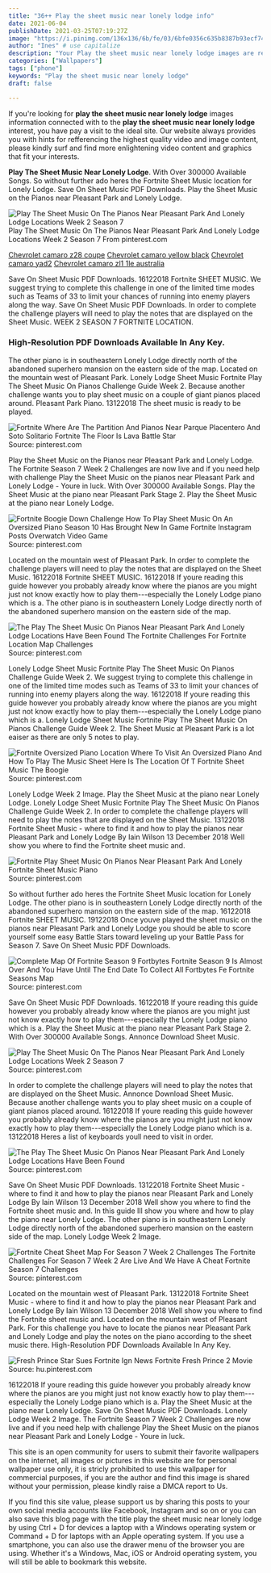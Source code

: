```yaml
---
title: "36++ Play the sheet music near lonely lodge info"
date: 2021-06-04
publishDate: 2021-03-25T07:19:27Z
image: "https://i.pinimg.com/136x136/6b/fe/03/6bfe0356c635b8387b93ecf747475e6f.jpg"
author: "Ines" # use capitalize
description: "Your Play the sheet music near lonely lodge images are ready. Play the sheet music near lonely lodge are a topic that is being searched for and liked by netizens now. You can Get the Play the sheet music near lonely lodge files here. Find and Download all royalty-free vectors."
categories: ["Wallpapers"]
tags: ["phone"]
keywords: "Play the sheet music near lonely lodge"
draft: false

---
```


If you're looking for **play the sheet music near lonely lodge** images information connected with to the **play the sheet music near lonely lodge** interest, you have pay a visit to the ideal  site.  Our website always  provides you with  hints  for refferencing  the highest  quality video and image  content, please kindly surf and find more enlightening video content and graphics  that fit your interests.

**Play The Sheet Music Near Lonely Lodge**. With Over 300000 Available Songs. So without further ado heres the Fortnite Sheet Music location for Lonely Lodge. Save On Sheet Music PDF Downloads. Play the Sheet Music on the Pianos near Pleasant Park and Lonely Lodge.

![Play The Sheet Music On The Pianos Near Pleasant Park And Lonely Lodge Locations Week 2 Season 7](https://i.pinimg.com/600x315/d2/5d/30/d25d30bddb03850c7d69e65faa7db25d.jpg "Play The Sheet Music On The Pianos Near Pleasant Park And Lonely Lodge Locations Week 2 Season 7")
Play The Sheet Music On The Pianos Near Pleasant Park And Lonely Lodge Locations Week 2 Season 7 From pinterest.com

[Chevrolet camaro z28 coupe](/chevrolet-camaro-z28-coupe/)
[Chevrolet camaro yellow black](/chevrolet-camaro-yellow-black/)
[Chevrolet camaro yad2](/chevrolet-camaro-yad2/)
[Chevrolet camaro zl1 1le australia](/chevrolet-camaro-zl1-1le-australia/)

Save On Sheet Music PDF Downloads. 16122018 Fortnite SHEET MUSIC. We suggest trying to complete this challenge in one of the limited time modes such as Teams of 33 to limit your chances of running into enemy players along the way. Save On Sheet Music PDF Downloads. In order to complete the challenge players will need to play the notes that are displayed on the Sheet Music. WEEK 2 SEASON 7 FORTNITE LOCATION.

### High-Resolution PDF Downloads Available In Any Key.

The other piano is in southeastern Lonely Lodge directly north of the abandoned superhero mansion on the eastern side of the map. Located on the mountain west of Pleasant Park. Lonely Lodge Sheet Music Fortnite Play The Sheet Music On Pianos Challenge Guide Week 2. Because another challenge wants you to play sheet music on a couple of giant pianos placed around. Pleasant Park Piano. 13122018 The sheet music is ready to be played.


![Fortnite Where Are The Partition And Pianos Near Parque Placentero And Soto Solitario Fortnite The Floor Is Lava Battle Star](https://i.pinimg.com/736x/e2/70/a7/e270a732ee1f027f0a6b5f7938d40c49.jpg "Fortnite Where Are The Partition And Pianos Near Parque Placentero And Soto Solitario Fortnite The Floor Is Lava Battle Star")
Source: pinterest.com

Play the Sheet Music on the Pianos near Pleasant Park and Lonely Lodge. The Fortnite Season 7 Week 2 Challenges are now live and if you need help with challenge Play the Sheet Music on the pianos near Pleasant Park and Lonely Lodge - Youre in luck. With Over 300000 Available Songs. Play the Sheet Music at the piano near Pleasant Park Stage 2. Play the Sheet Music at the piano near Lonely Lodge.

![Fortnite Boogie Down Challenge How To Play Sheet Music On An Oversized Piano Season 10 Has Brought New In Game Fortnite Instagram Posts Overwatch Video Game](https://i.pinimg.com/originals/27/30/b5/2730b5d84c2d8d48d697b1f0d18abf95.jpg "Fortnite Boogie Down Challenge How To Play Sheet Music On An Oversized Piano Season 10 Has Brought New In Game Fortnite Instagram Posts Overwatch Video Game")
Source: pinterest.com

Located on the mountain west of Pleasant Park. In order to complete the challenge players will need to play the notes that are displayed on the Sheet Music. 16122018 Fortnite SHEET MUSIC. 16122018 If youre reading this guide however you probably already know where the pianos are you might just not know exactly how to play them---especially the Lonely Lodge piano which is a. The other piano is in southeastern Lonely Lodge directly north of the abandoned superhero mansion on the eastern side of the map.

![The Play The Sheet Music On Pianos Near Pleasant Park And Lonely Lodge Locations Have Been Found The Fortnite Challenges For Fortnite Location Map Challenges](https://i.pinimg.com/originals/46/c2/58/46c258a1fdd6dc014537d285307479ca.jpg "The Play The Sheet Music On Pianos Near Pleasant Park And Lonely Lodge Locations Have Been Found The Fortnite Challenges For Fortnite Location Map Challenges")
Source: pinterest.com

Lonely Lodge Sheet Music Fortnite Play The Sheet Music On Pianos Challenge Guide Week 2. We suggest trying to complete this challenge in one of the limited time modes such as Teams of 33 to limit your chances of running into enemy players along the way. 16122018 If youre reading this guide however you probably already know where the pianos are you might just not know exactly how to play them---especially the Lonely Lodge piano which is a. Lonely Lodge Sheet Music Fortnite Play The Sheet Music On Pianos Challenge Guide Week 2. The Sheet Music at Pleasant Park is a lot eaiser as there are only 5 notes to play.

![Fortnite Oversized Piano Location Where To Visit An Oversized Piano And How To Play The Music Sheet Here Is The Location Of T Fortnite Sheet Music The Boogie](https://i.pinimg.com/originals/e3/53/ab/e353ab83400f2f3e3cf2de2456c7ee7a.png "Fortnite Oversized Piano Location Where To Visit An Oversized Piano And How To Play The Music Sheet Here Is The Location Of T Fortnite Sheet Music The Boogie")
Source: pinterest.com

Lonely Lodge Week 2 Image. Play the Sheet Music at the piano near Lonely Lodge. Lonely Lodge Sheet Music Fortnite Play The Sheet Music On Pianos Challenge Guide Week 2. In order to complete the challenge players will need to play the notes that are displayed on the Sheet Music. 13122018 Fortnite Sheet Music - where to find it and how to play the pianos near Pleasant Park and Lonely Lodge By Iain Wilson 13 December 2018 Well show you where to find the Fortnite sheet music and.

![Fortnite Play Sheet Music On Pianos Near Pleasant Park And Lonely Fortnite Sheet Music Piano](https://i.pinimg.com/564x/7c/c2/7e/7cc27e40ceb5fa04ae5511795bab4325.jpg "Fortnite Play Sheet Music On Pianos Near Pleasant Park And Lonely Fortnite Sheet Music Piano")
Source: pinterest.com

So without further ado heres the Fortnite Sheet Music location for Lonely Lodge. The other piano is in southeastern Lonely Lodge directly north of the abandoned superhero mansion on the eastern side of the map. 16122018 Fortnite SHEET MUSIC. 19122018 Once youve played the sheet music on the pianos near Pleasant Park and Lonely Lodge you should be able to score yourself some easy Battle Stars toward leveling up your Battle Pass for Season 7. Save On Sheet Music PDF Downloads.

![Complete Map Of Fortnite Season 9 Fortbytes Fortnite Season 9 Is Almost Over And You Have Until The End Date To Collect All Fortbytes Fe Fortnite Seasons Map](https://i.pinimg.com/originals/fa/64/35/fa6435cbd000095bb137ca5107af2e9d.jpg "Complete Map Of Fortnite Season 9 Fortbytes Fortnite Season 9 Is Almost Over And You Have Until The End Date To Collect All Fortbytes Fe Fortnite Seasons Map")
Source: pinterest.com

Save On Sheet Music PDF Downloads. 16122018 If youre reading this guide however you probably already know where the pianos are you might just not know exactly how to play them---especially the Lonely Lodge piano which is a. Play the Sheet Music at the piano near Pleasant Park Stage 2. With Over 300000 Available Songs. Annonce Download Sheet Music.

![Play The Sheet Music On The Pianos Near Pleasant Park And Lonely Lodge Locations Week 2 Season 7](https://i.pinimg.com/600x315/d2/5d/30/d25d30bddb03850c7d69e65faa7db25d.jpg "Play The Sheet Music On The Pianos Near Pleasant Park And Lonely Lodge Locations Week 2 Season 7")
Source: pinterest.com

In order to complete the challenge players will need to play the notes that are displayed on the Sheet Music. Annonce Download Sheet Music. Because another challenge wants you to play sheet music on a couple of giant pianos placed around. 16122018 If youre reading this guide however you probably already know where the pianos are you might just not know exactly how to play them---especially the Lonely Lodge piano which is a. 13122018 Heres a list of keyboards youll need to visit in order.

![The Play The Sheet Music On Pianos Near Pleasant Park And Lonely Lodge Locations Have Been Found](https://i.pinimg.com/originals/da/c0/c2/dac0c21827b4718515e4fb25a0d0a510.jpg "The Play The Sheet Music On Pianos Near Pleasant Park And Lonely Lodge Locations Have Been Found")
Source: pinterest.com

Save On Sheet Music PDF Downloads. 13122018 Fortnite Sheet Music - where to find it and how to play the pianos near Pleasant Park and Lonely Lodge By Iain Wilson 13 December 2018 Well show you where to find the Fortnite sheet music and. In this guide Ill show you where and how to play the piano near Lonely Lodge. The other piano is in southeastern Lonely Lodge directly north of the abandoned superhero mansion on the eastern side of the map. Lonely Lodge Week 2 Image.

![Fortnite Cheat Sheet Map For Season 7 Week 2 Challenges The Fortnite Challenges For Season 7 Week 2 Are Live And We Have A Cheat Fortnite Season 7 Challenges](https://i.pinimg.com/originals/3f/64/c4/3f64c4f8b488de491bbffef7afbdb62e.jpg "Fortnite Cheat Sheet Map For Season 7 Week 2 Challenges The Fortnite Challenges For Season 7 Week 2 Are Live And We Have A Cheat Fortnite Season 7 Challenges")
Source: pinterest.com

Located on the mountain west of Pleasant Park. 13122018 Fortnite Sheet Music - where to find it and how to play the pianos near Pleasant Park and Lonely Lodge By Iain Wilson 13 December 2018 Well show you where to find the Fortnite sheet music and. Located on the mountain west of Pleasant Park. For this challenge you have to locate the pianos near Pleasant Park and Lonely Lodge and play the notes on the piano according to the sheet music there. High-Resolution PDF Downloads Available In Any Key.

![Fresh Prince Star Sues Fortnite Ign News Fortnite Fresh Prince 2 Movie](https://i.pinimg.com/136x136/6b/fe/03/6bfe0356c635b8387b93ecf747475e6f.jpg "Fresh Prince Star Sues Fortnite Ign News Fortnite Fresh Prince 2 Movie")
Source: hu.pinterest.com

16122018 If youre reading this guide however you probably already know where the pianos are you might just not know exactly how to play them---especially the Lonely Lodge piano which is a. Play the Sheet Music at the piano near Lonely Lodge. Save On Sheet Music PDF Downloads. Lonely Lodge Week 2 Image. The Fortnite Season 7 Week 2 Challenges are now live and if you need help with challenge Play the Sheet Music on the pianos near Pleasant Park and Lonely Lodge - Youre in luck.

This site is an open community for users to submit their favorite wallpapers on the internet, all images or pictures in this website are for personal wallpaper use only, it is stricly prohibited to use this wallpaper for commercial purposes, if you are the author and find this image is shared without your permission, please kindly raise a DMCA report to Us.

If you find this site value, please support us by sharing this posts to your own social media accounts like Facebook, Instagram and so on or you can also save this blog page with the title play the sheet music near lonely lodge by using Ctrl + D for devices a laptop with a Windows operating system or Command + D for laptops with an Apple operating system. If you use a smartphone, you can also use the drawer menu of the browser you are using. Whether it's a Windows, Mac, iOS or Android operating system, you will still be able to bookmark this website.
